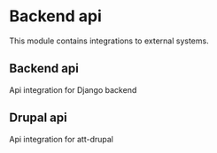 # Backend api

This module contains integrations to external systems.

## Backend api

Api integration for Django backend

## Drupal api

Api integration for att-drupal
